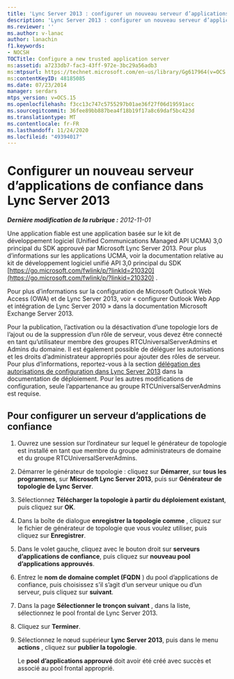 ```yaml
---
title: 'Lync Server 2013 : configurer un nouveau serveur d’applications de confiance'
description: 'Lync Server 2013 : configurer un nouveau serveur d’applications de confiance.'
ms.reviewer: ''
ms.author: v-lanac
author: lanachin
f1.keywords:
- NOCSH
TOCTitle: Configure a new trusted application server
ms:assetid: a7233db7-fac3-43ff-972e-3bc29a56adb3
ms:mtpsurl: https://technet.microsoft.com/en-us/library/Gg617964(v=OCS.15)
ms:contentKeyID: 48185085
ms.date: 07/23/2014
manager: serdars
mtps_version: v=OCS.15
ms.openlocfilehash: f3cc13c747c5755297b01ae36f27f06d19591acc
ms.sourcegitcommit: 36fee89bb887bea4f18b19f17a8c69daf5bc423d
ms.translationtype: MT
ms.contentlocale: fr-FR
ms.lasthandoff: 11/24/2020
ms.locfileid: "49394017"
---
```

# <a name="configure-a-new-trusted-application-server-in-lync-server-2013"></a>Configurer un nouveau serveur d’applications de confiance dans Lync Server 2013

<div data-xmlns="http://www.w3.org/1999/xhtml">

<div class="topic" data-xmlns="http://www.w3.org/1999/xhtml" data-msxsl="urn:schemas-microsoft-com:xslt" data-cs="https://msdn.microsoft.com/">

<div data-asp="https://msdn2.microsoft.com/asp">



</div>

<div id="mainSection">

<div id="mainBody">

<span> </span>

_**Dernière modification de la rubrique :** 2012-11-01_

Une application fiable est une application basée sur le kit de développement logiciel (Unified Communications Managed API UCMA) 3,0 principal du SDK approuvé par Microsoft Lync Server 2013. Pour plus d’informations sur les applications UCMA, voir la documentation relative au kit de développement logiciel unifié API 3,0 principal du SDK [https://go.microsoft.com/fwlink/p/?linkId=210320](https://go.microsoft.com/fwlink/p/?linkid=210320) .

Pour plus d’informations sur la configuration de Microsoft Outlook Web Access (OWA) et de Lync Server 2013, voir « configurer Outlook Web App et intégration de Lync Server 2010 » dans la documentation Microsoft Exchange Server 2013.

Pour la publication, l’activation ou la désactivation d’une topologie lors de l’ajout ou de la suppression d’un rôle de serveur, vous devez être connecté en tant qu’utilisateur membre des groupes RTCUniversalServerAdmins et Admins du domaine. Il est également possible de déléguer les autorisations et les droits d’administrateur appropriés pour ajouter des rôles de serveur. Pour plus d’informations, reportez-vous à la section [délégation des autorisations de configuration dans Lync Server 2013](lync-server-2013-delegate-setup-permissions.md) dans la documentation de déploiement. Pour les autres modifications de configuration, seule l’appartenance au groupe RTCUniversalServerAdmins est requise.

<div>

## <a name="to-configure-a-trusted-application-server"></a>Pour configurer un serveur d’applications de confiance

1.  Ouvrez une session sur l’ordinateur sur lequel le générateur de topologie est installé en tant que membre du groupe administrateurs de domaine et du groupe RTCUniversalServerAdmins.

2.  Démarrer le générateur de topologie : cliquez sur **Démarrer**, sur **tous les programmes**, sur **Microsoft Lync Server 2013**, puis sur **Générateur de topologie de Lync Server**.

3.  Sélectionnez **Télécharger la topologie à partir du déploiement existant**, puis cliquez sur **OK**.

4.  Dans la boîte de dialogue **enregistrer la topologie comme** , cliquez sur le fichier de générateur de topologie que vous voulez utiliser, puis cliquez sur **Enregistrer**.

5.  Dans le volet gauche, cliquez avec le bouton droit sur **serveurs d’applications de confiance**, puis cliquez sur **nouveau pool d’applications approuvés**.

6.  Entrez le **nom de domaine complet (FQDN** ) du pool d’applications de confiance, puis choisissez s’il s’agit d’un serveur unique ou d’un serveur, puis cliquez sur **suivant**.

7.  Dans la page **Sélectionner le tronçon suivant** , dans la liste, sélectionnez le pool frontal de Lync Server 2013.

8.  Cliquez sur **Terminer**.

9.  Sélectionnez le nœud supérieur **Lync Server 2013**, puis dans le menu **actions** , cliquez sur **publier la topologie**.
    
    Le **pool d’applications approuvé** doit avoir été créé avec succès et associé au pool frontal approprié.

</div>

</div>

<span> </span>

</div>

</div>

</div>

